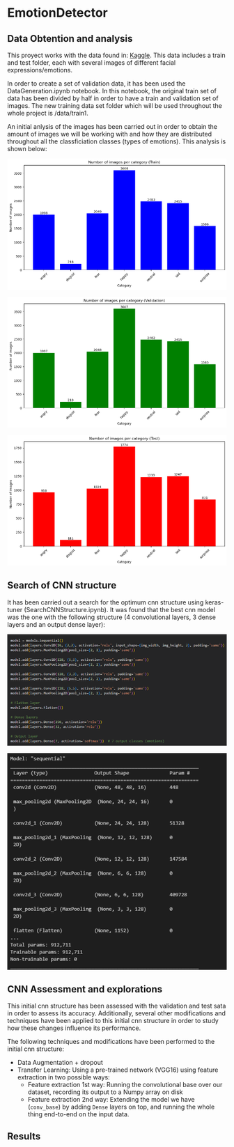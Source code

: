 # EmotionDetector

## Data Obtention and analysis

This proyect works with the data found in: [Kaggle](https://www.kaggle.com/datasets/msambare/fer2013). This data includes a train and test folder, each with several images of different facial expressions/emotions.

In order to create a set of validation data, it has been used the DataGeneration.ipynb notebook. In this notebook, the original train set of data has been divided by half in order to have a train and validation set of images. The new training data set folder which will be used throughout the whole project is /data/train1.

An initial anlysis of the images has been carried out in order to obtain the amount of images we will be working with and how they are distributed throughout all the classficiation classes (types of emotions). This analysis is shown below:


![alt text](img/train_distribution.png)

![alt text](img/val_distribution.png)

![alt text](img/test_distribution.png)


## Search of CNN structure

It has been carried out a search for the optimum cnn structure using keras-tuner (SearchCNNStructure.ipynb). It was found that the best cnn model was the one with the following structure (4 convolutional layers, 3 dense layers and an output dense layer):

![alt text](img/cnn_structure.png)


![alt text](img/cnn_parameters.png)


## CNN Assessment and explorations

This initial cnn structure has been assessed with the validation and test sata in order to assess its accuracy. Additionally, several other modifications and techniques have been applied to this initial cnn structure in order to study how these changes influence its performance. 

The following techniques and modifications have been performed to the initial cnn structure:

+ Data Augmentation + dropout
+ Transfer Learning: Using a pre-trained network (VGG16) using feature extraction in two possible ways:
    + Feature extraction 1st way: Running the convolutional base over our dataset, recording its output to a Numpy array on disk
    + Feature extraction 2nd way: Extending the model we have (`conv_base`) by adding `Dense` layers on top, and running the whole thing end-to-end on the input data.


## Results






